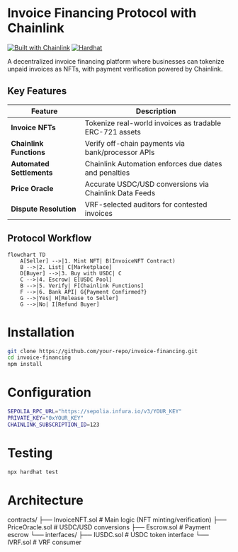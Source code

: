 # Invoice Financing Protocol with Chainlink

[![Built with Chainlink](https://img.shields.io/badge/Built%20with-Chainlink-375BD2)](https://chain.link/)
[![Hardhat](https://img.shields.io/badge/Hardhat-v2.22.0-FFD83D)](https://hardhat.org/)

A decentralized invoice financing platform where businesses can tokenize unpaid invoices as NFTs, with payment verification powered by Chainlink.

## Key Features

| Feature | Description |
|---------|-------------|
| **Invoice NFTs** | Tokenize real-world invoices as tradable ERC-721 assets |
| **Chainlink Functions** | Verify off-chain payments via bank/processor APIs |
| **Automated Settlements** | Chainlink Automation enforces due dates and penalties |
| **Price Oracle** | Accurate USDC/USD conversions via Chainlink Data Feeds |
| **Dispute Resolution** | VRF-selected auditors for contested invoices |

## Protocol Workflow

```mermaid
flowchart TD
    A[Seller] -->|1. Mint NFT| B(InvoiceNFT Contract)
    B -->|2. List| C[Marketplace]
    D[Buyer] -->|3. Buy with USDC| C
    C -->|4. Escrow| E[USDC Pool]
    B -->|5. Verify| F[Chainlink Functions]
    F -->|6. Bank API| G{Payment Confirmed?}
    G -->|Yes| H[Release to Seller]
    G -->|No| I[Refund Buyer]
```

# Installation
```bash
git clone https://github.com/your-repo/invoice-financing.git
cd invoice-financing
npm install
```

# Configuration
```bash
SEPOLIA_RPC_URL="https://sepolia.infura.io/v3/YOUR_KEY"
PRIVATE_KEY="0xYOUR_KEY"
CHAINLINK_SUBSCRIPTION_ID=123
```

# Testing
```bash
npx hardhat test
```

# Architecture
contracts/
├── InvoiceNFT.sol           # Main logic (NFT minting/verification)
├── PriceOracle.sol          # USDC/USD conversions
├── Escrow.sol               # Payment escrow
└── interfaces/
    ├── IUSDC.sol            # USDC token interface
    └── IVRF.sol             # VRF consumer
